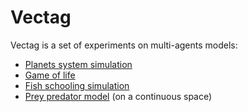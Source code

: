 Vectag
======

Vectag is a set of experiments on multi-agents models:
- [Planets system simulation](http://jgaffuri.github.io/Vectag/planets.html)
- [Game of life](http://jgaffuri.github.io/Vectag/gol.html)
- [Fish schooling simulation](http://www.ahahah.eu/trucs/fish/)
- [Prey predator model](http://www.ahahah.eu/trucs/pp/) (on a continuous space)

